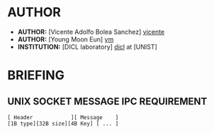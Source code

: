 AUTHOR
======
 - __AUTHOR:__ [Vicente Adolfo Bolea Sanchez] [vicente]
 - __AUTHOR:__ [Young Moon Eun] [ym]
 - __INSTITUTION:__ [DICL laboratory] [dicl] at [UNIST]

BRIEFING
========

UNIX SOCKET MESSAGE IPC REQUIREMENT
---

    [ Header            ][ Message    ]
    [1B type][32B size][4B Key] [ ... ]    

<!-- Links -->
[vicente]:  https://github.com/vicentebolea
[ym]:       https://github.com/youngmoon01
[dicl]:     http://dicl.unist.ac.kr
